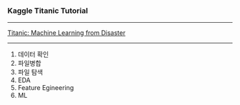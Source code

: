### Kaggle Titanic Tutorial

---

[Titanic: Machine Learning from Disaster](https://www.kaggle.com/c/titanic)

---

1. 데이터 확인
2. 파일병합
3. 파일 탐색
4. EDA
5. Feature Egineering
6. ML